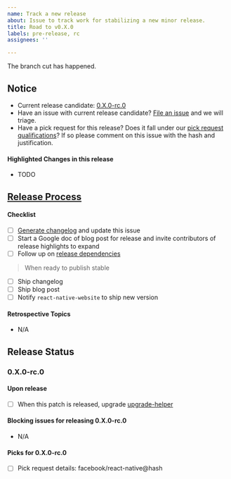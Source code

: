 ```yaml
---
name: Track a new release
about: Issue to track work for stabilizing a new minor release.
title: Road to v0.X.0
labels: pre-release, rc
assignees: ''

---
```


The branch cut has happened.
## Notice
* Current release candidate: [0.X.0-rc.0](https://github.com/facebook/react-native/releases)
* Have an issue with current release candidate? [File an issue](https://github.com/facebook/react-native/issues/new?assignees=&labels=Needs%3A+Triage+%3Amag%3A%2Cpre-release&template=release_blocker_form.yml) and we will triage.
* Have a pick request for this release? Does it fall under our [pick request qualifications](./definitions.md#what-is-a-qualified-pick-request)? If so please comment on this issue with the hash and justification. 
#### Highlighted Changes in this release
<!-- Add stand-out changes in this release, and link to changelog PR.  --> 
- TODO

## [Release Process](./release-process-v2)
#### Checklist
- [ ] [Generate changelog](https://github.com/react-native-community/releases/blob/master/docs/generate-changelog.md) and update this issue
- [ ] Start a Google doc of blog post for release and invite contributors of release highlights to expand
- [ ] Follow up on [release dependencies](./dependencies)
> When ready to publish stable
- [ ] Ship changelog
- [ ] Ship blog post 
- [ ] Notify `react-native-website` to ship new version

#### Retrospective Topics
<!-- List out pain points, issues to investigate that are not release-blocking to follow up on -->
- N/A

## Release Status
### 0.X.0-rc.0
#### Upon release
- [ ] When this patch is released, upgrade [upgrade-helper](https://github.com/react-native-community/releases/blob/master/docs/upgrade-helper.md)
#### Blocking issues for releasing 0.X.0-rc.0
- N/A
#### Picks for 0.X.0-rc.0
- [ ] Pick request details: facebook/react-native@hash

